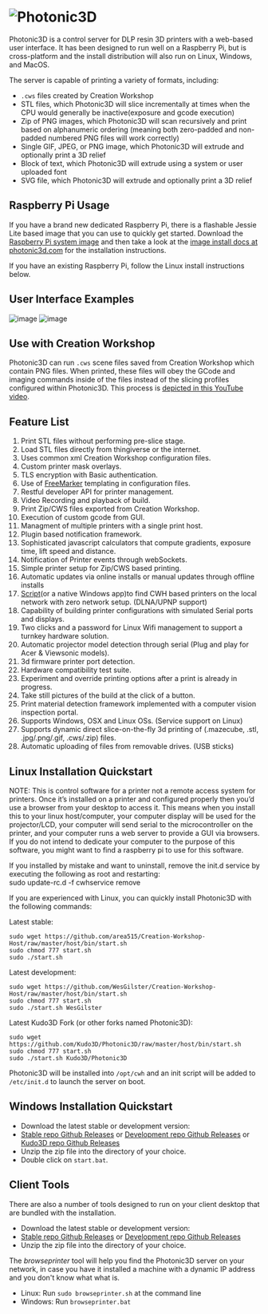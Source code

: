 ![Photonic3D](https://raw.githubusercontent.com/jmkao/Creation-Workshop-Host/master/host/resourcesnew/cwh/img/photonic3d-icon-sign-black.png)
======================

Photonic3D is a control server for DLP resin 3D printers with a web-based user interface. It has been designed to run well on a Raspberry Pi, but is cross-platform and the install distribution will also run on Linux, Windows, and MacOS.

The server is capable of printing a variety of formats, including:
 - `.cws` files created by Creation Workshop
 - STL files, which Photonic3D will slice incrementally at times when the CPU would generally be inactive(exposure and gcode execution)
 - Zip of PNG images, which Photonic3D will scan recursively and print based on alphanumeric ordering (meaning both zero-padded and non-padded numbered PNG files will work correctly)
 - Single GIF, JPEG, or PNG image, which Photonic3D will extrude and optionally print a 3D relief
 - Block of text, which Photonic3D will extrude using a system or user uploaded font
 - SVG file, which Photonic3D will extrude and optionally print a 3D relief


Raspberry Pi Usage
-------------------------------------------------------------------------------  
If you have a brand new dedicated Raspberry Pi, there is a flashable Jessie Lite based image that you can use to quickly get started. Download the [Raspberry Pi system image](http://d359hvxwrop0le.cloudfront.net/photonic-image.zip) and then take a look at the [image install docs at photonic3d.com](https://wiki.photonic3d.com/doku.php?id=raspberry_pi) for the installation instructions.

If you have an existing Raspberry Pi, follow the Linux install instructions below.

User Interface Examples
-------------------------------------------------------------------------------  
![image](https://cloud.githubusercontent.com/assets/2078819/14433486/58291f82-ffc3-11e5-8bc3-f7b8313dbc18.png)
![image](https://cloud.githubusercontent.com/assets/2078819/14433580/a984246c-ffc3-11e5-94ff-7214f6bd0635.png)


Use with Creation Workshop
-------------------------------------------------------------------------------  
Photonic3D can run `.cws` scene files saved from Creation Workshop which contain PNG files. When printed, these files will obey the GCode and imaging commands inside of the files instead of the slicing profiles configured within Photonic3D. This process is 
[depicted in this YouTube video](https://www.youtube.com/watch?v=J3HTCkxlKcw).


Feature List
-------------------------------------------------------------------------------  
1. Print STL files without performing pre-slice stage.
2. Load STL files directly from thingiverse or the internet.
3. Uses common xml Creation Workshop configuration files.
4. Custom printer mask overlays.
5. TLS encryption with Basic authentication.
6. Use of [FreeMarker](http://freemarker.org/) templating in configuration files.
7. Restful developer API for printer management.
8. Video Recording and playback of build.
9. Print Zip/CWS files exported from Creation Workshop.
10. Execution of custom gcode from GUI.
11. Managment of multiple printers with a single print host.
12. Plugin based notification framework.
13. Sophisticated javascript calculators that compute gradients, exposure time, lift speed and distance.
14. Notification of Printer events through webSockets.
15. Simple printer setup for Zip/CWS based printing.
16. Automatic updates via online installs or manual updates through offline installs
17. [Script](https://github.com/area515/Creation-Workshop-Host/blob/master/host/bin/browseprinter.sh)(or a native Windows app)to find CWH based printers on the local network with zero network setup. (DLNA/UPNP support)
18. Capability of building printer configurations with simulated Serial ports and displays.
19. Two clicks and a password for Linux Wifi management to support a turnkey hardware solution.
20. Automatic projector model detection through serial (Plug and play for Acer & Viewsonic models).
21. 3d firmware printer port detection.
22. Hardware compatibility test suite.
23. Experiment and override printing options after a print is already in progress.
24. Take still pictures of the build at the click of a button.
25. Print material detection framework implemented with a computer vision inspection portal.
26. Supports Windows, OSX and Linux OSs. (Service support on Linux)
27. Supports dynamic direct slice-on-the-fly 3d printing of (.mazecube, .stl, .jpg/.png/.gif, .cws/.zip) files.
28. Automatic uploading of files from removable drives. (USB sticks)

Linux Installation Quickstart
-------------------------------------------------------------------------------  
NOTE: This is control software for a printer not a remote access system for
printers.  Once it’s installed on a printer and configured properly then
you’d use a browser from your desktop to access it.
This means when you install this to your linux host/computer, your computer display will be used for the projector/LCD, your computer will send serial to the microcontroller on the printer, and your computer runs a web server to provide a GUI via browsers.  If you do not intend to dedicate your computer to the purpose of this software, you might want to find a raspberry pi to use for this software.  

If you installed by mistake and want to uninstall, remove the init.d service by executing the following as root and restarting:  
sudo update-rc.d -f cwhservice remove  

If you are experienced with Linux, you can quickly install Photonic3D with the following commands:

Latest stable:
```
sudo wget https://github.com/area515/Creation-Workshop-Host/raw/master/host/bin/start.sh
sudo chmod 777 start.sh
sudo ./start.sh
```

Latest development:
```
sudo wget https://github.com/WesGilster/Creation-Workshop-Host/raw/master/host/bin/start.sh
sudo chmod 777 start.sh
sudo ./start.sh WesGilster
```

Latest Kudo3D Fork (or other forks named Photonic3D):
```
sudo wget https://github.com/Kudo3D/Photonic3D/raw/master/host/bin/start.sh
sudo chmod 777 start.sh
sudo ./start.sh Kudo3D/Photonic3D
```

Photonic3D will be installed into `/opt/cwh` and an init script will be added to `/etc/init.d` to launch the server on boot.

Windows Installation Quickstart
------------------------------------------
* Download the latest stable or development version: 
 * [Stable repo Github Releases](https://github.com/area515/Creation-Workshop-Host/releases) or [Development repo Github Releases](https://github.com/WesGilster/Creation-Workshop-Host/releases) or [Kudo3D repo Github Releases](https://github.com/Kudo3D/Photonic3D/releases) 
* Unzip the zip file into the directory of your choice.
* Double click on `start.bat`.

Client Tools
----------------------------------------------------------------------
There are also a number of tools designed to run on your client desktop that are bundled with the installation.

* Download the latest stable or development version: 
 * [Stable repo Github Releases](https://github.com/area515/Creation-Workshop-Host/releases) or [Development repo Github Releases](https://github.com/WesGilster/Creation-Workshop-Host/releases)  
* Unzip the zip file into the directory of your choice.

The *browseprinter* tool will help you find the Photonic3D server on your network, in case you have it installed a machine with a dynamic IP address and you don't know what what is.
* Linux: Run `sudo browseprinter.sh` at the command line
* Windows: Run `browseprinter.bat`
